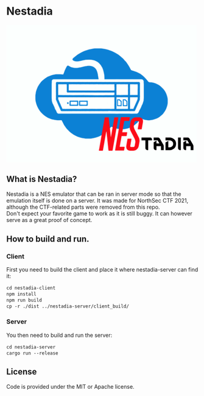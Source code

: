 # Nestadia
![Logo](images/logo-nestadia-background.png)

## What is Nestadia?
Nestadia is a NES emulator that can be ran in server mode so that the emulation itself is done on a server. It was made for NorthSec CTF 2021, although the CTF-related parts were removed from this repo.  
Don't expect your favorite game to work as it is still buggy. It can however serve as a great proof of concept.

## How to build and run.
### Client
First you need to build the client and place it where nestadia-server can find it:
```
cd nestadia-client
npm install
npm run build
cp -r ./dist ../nestadia-server/client_build/
```

### Server
You then need to build and run the server:
```
cd nestadia-server
cargo run --release
```

## License
Code is provided under the MIT or Apache license.
